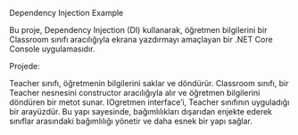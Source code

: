 Dependency Injection Example

Bu proje, Dependency Injection (DI) kullanarak, öğretmen bilgilerini bir Classroom sınıfı aracılığıyla ekrana yazdırmayı amaçlayan bir .NET Core Console uygulamasıdır.

Projede:

Teacher sınıfı, öğretmenin bilgilerini saklar ve döndürür.
Classroom sınıfı, bir Teacher nesnesini constructor aracılığıyla alır ve öğretmen bilgilerini döndüren bir metot sunar.
IOgretmen interface’i, Teacher sınıfının uyguladığı bir arayüzdür.
Bu yapı sayesinde, bağımlılıkları dışarıdan enjekte ederek sınıflar arasındaki bağımlılığı yönetir ve daha esnek bir yapı sağlar.
